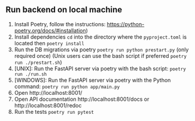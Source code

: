 ## Run backend on local machine

1. Install Poetry, follow the instructions: https://python-poetry.org/docs/#installation)
2. Install dependencies `cd` into the directory where the `pyproject.toml` is located then `poetry install`
3. Run the DB migrations via poetry `poetry run python prestart.py` (only required once) (Unix users can use
the bash script if preferred `poetry run ./prestart.sh`)
4. [UNIX]: Run the FastAPI server via poetry with the bash script: `poetry run ./run.sh`
5. [WINDOWS]: Run the FastAPI server via poetry with the Python command: `poetry run python app/main.py`
6. Open http://localhost:8001/
7. Open API documentation http://localhost:8001/docs or http://localhost:8001/redoc
8. Run the tests `poetry run pytest`

